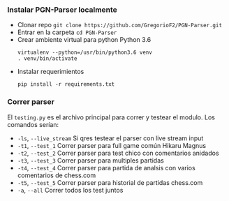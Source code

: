 
### Instalar PGN-Parser localmente

* Clonar repo
  `git clone https://github.com/GregorioF2/PGN-Parser.git`
* Entrar en la carpeta
  `cd PGN-Parser`  
* Crear ambiente virtual para python Python 3.6
  ```
  virtualenv --python=/usr/bin/python3.6 venv
  . venv/bin/activate
  ```
* Instalar requerimientos
  ```
  pip install -r requirements.txt
  ```

### Correr parser
  El `testing.py` es el archivo principal para correr y testear el modulo.
  Los comandos serían:
  * `-ls`, `--live_stream`  Si qres testear el parser con live stream input
  * `-t1`, `--test_1`       Correr parser para full game común Hikaru Magnus
  * `-t2`, `--test_2`       Correr parser para test chico con comentarios anidados
  * `-t3`, `--test_3`       Correr parser para multiples partidas
  * `-t4`, `--test_4`       Correr parser para partida de analsis con varios comentarios de chess.com
  * `-t5`, `--test_5`       Correr parser para historial de partidas chess.com
  * `-a`, `--all`           Correr todos los test juntos
  
